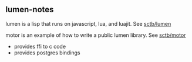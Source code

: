 
## lumen-notes

lumen is a lisp that runs on javascript, lua, and luajit.  See
[sctb/lumen](https://github.com/sctb/lumen)

motor is an example of how to write a public lumen library.  See
[sctb/motor](https://github.com/sctb/motor)

- provides ffi to c code
- provides postgres bindings






